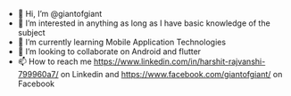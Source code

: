 - 👋 Hi, I’m @giantofgiant
- 👀 I’m interested in anything as long as I have basic knowledge of the subject
- 🌱 I’m currently learning Mobile Application Technologies
- 💞️ I’m looking to collaborate on Android and flutter 
- 📫 How to reach me https://www.linkedin.com/in/harshit-rajvanshi-799960a7/ on Linkedin and https://www.facebook.com/giantofgiant/ on Facebook

<!---
giantofgiant/giantofgiant is a ✨ special ✨ repository because its `README.md` (this file) appears on your GitHub profile.
You can click the Preview link to take a look at your changes.
--->
